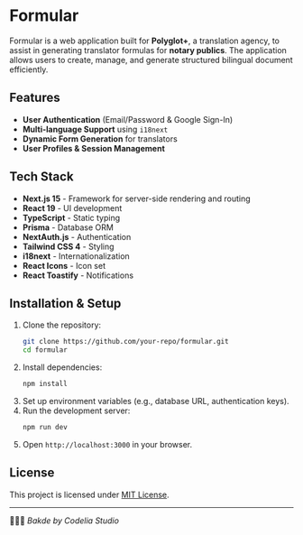 # Formular

Formular is a web application built for **Polyglot+**, a translation agency, to assist in generating translator formulas for **notary publics**. The application allows users to create, manage, and generate structured bilingual document efficiently.

## Features

- **User Authentication** (Email/Password & Google Sign-In)
- **Multi-language Support** using `i18next`
- **Dynamic Form Generation** for translators
- **User Profiles & Session Management**

## Tech Stack

- **Next.js 15** - Framework for server-side rendering and routing
- **React 19** - UI development
- **TypeScript** - Static typing
- **Prisma** - Database ORM
- **NextAuth.js** - Authentication
- **Tailwind CSS 4** - Styling
- **i18next** - Internationalization
- **React Icons** - Icon set
- **React Toastify** - Notifications

## Installation & Setup

1. Clone the repository:
   ```sh
   git clone https://github.com/your-repo/formular.git
   cd formular
   ```
2. Install dependencies:
   ```sh
   npm install
   ```
3. Set up environment variables (e.g., database URL, authentication keys).
4. Run the development server:
   ```sh
   npm run dev
   ```
5. Open `http://localhost:3000` in your browser.

## License

This project is licensed under [MIT License](LICENSE).

---

👨🏻‍💻 _Bakde by Codelia Studio_
